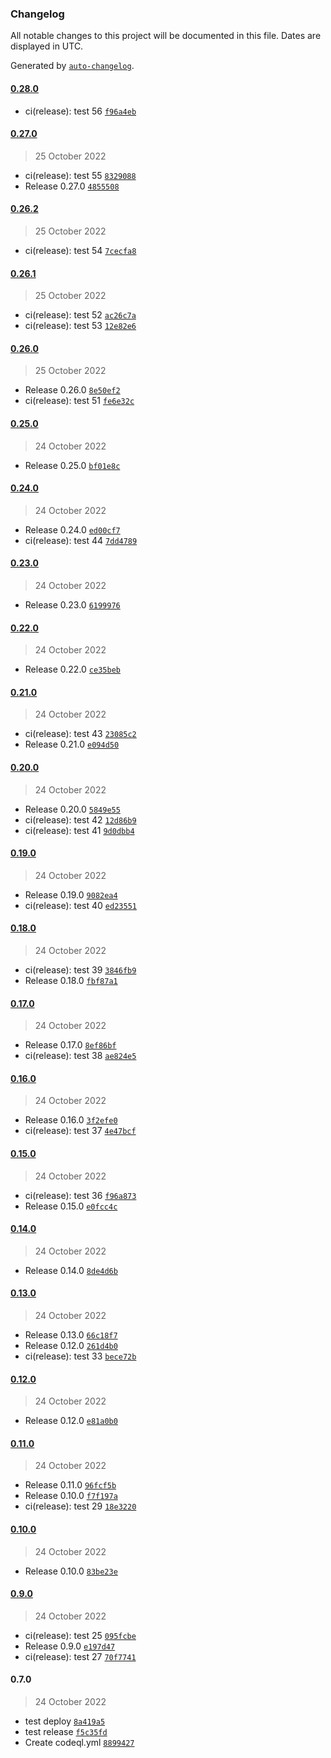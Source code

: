 ### Changelog

All notable changes to this project will be documented in this file. Dates are displayed in UTC.

Generated by [`auto-changelog`](https://github.com/CookPete/auto-changelog).

#### [0.28.0](https://github.com/davidevenbzh/website/compare/0.27.0...0.28.0)

- ci(release): test 56 [`f96a4eb`](https://github.com/davidevenbzh/website/commit/f96a4ebde7a163f5b14a85c468081432fd252215)

#### [0.27.0](https://github.com/davidevenbzh/website/compare/0.26.2...0.27.0)

> 25 October 2022

- ci(release): test 55 [`8329088`](https://github.com/davidevenbzh/website/commit/83290888bc2a50f93aa21b394783d10293247b0c)
- Release 0.27.0 [`4855508`](https://github.com/davidevenbzh/website/commit/485550839816d583ca2f48624ac72c9d51bb864e)

#### [0.26.2](https://github.com/davidevenbzh/website/compare/0.26.1...0.26.2)

> 25 October 2022

- ci(release): test 54 [`7cecfa8`](https://github.com/davidevenbzh/website/commit/7cecfa8417d4a6850dd4d02c5c530dfb2c016753)

#### [0.26.1](https://github.com/davidevenbzh/website/compare/0.26.0...0.26.1)

> 25 October 2022

- ci(release): test 52 [`ac26c7a`](https://github.com/davidevenbzh/website/commit/ac26c7a028acef713fc18f4cebedac12130339a8)
- ci(release): test 53 [`12e82e6`](https://github.com/davidevenbzh/website/commit/12e82e694d068e68eb9a3c5d83cfc0c6675b469e)

#### [0.26.0](https://github.com/davidevenbzh/website/compare/0.25.0...0.26.0)

> 25 October 2022

- Release 0.26.0 [`8e50ef2`](https://github.com/davidevenbzh/website/commit/8e50ef23ded6e2a54b920fdc1907b56e1696e1fa)
- ci(release): test 51 [`fe6e32c`](https://github.com/davidevenbzh/website/commit/fe6e32c3e54dcd4dd48ba0096a1a725841cdcbcd)

#### [0.25.0](https://github.com/davidevenbzh/website/compare/0.24.0...0.25.0)

> 24 October 2022

- Release 0.25.0 [`bf01e8c`](https://github.com/davidevenbzh/website/commit/bf01e8c17d9a4baa7d34b343a102e90e828c1fe2)

#### [0.24.0](https://github.com/davidevenbzh/website/compare/0.23.0...0.24.0)

> 24 October 2022

- Release 0.24.0 [`ed00cf7`](https://github.com/davidevenbzh/website/commit/ed00cf74f6ad35262a593eb10b853103943ef459)
- ci(release): test 44 [`7dd4789`](https://github.com/davidevenbzh/website/commit/7dd47890173293c91e757f5a2de64758d46e14a8)

#### [0.23.0](https://github.com/davidevenbzh/website/compare/0.22.0...0.23.0)

> 24 October 2022

- Release 0.23.0 [`6199976`](https://github.com/davidevenbzh/website/commit/6199976b5f875105d572cca734209fabc5f4eae5)

#### [0.22.0](https://github.com/davidevenbzh/website/compare/0.21.0...0.22.0)

> 24 October 2022

- Release 0.22.0 [`ce35beb`](https://github.com/davidevenbzh/website/commit/ce35beb74712d2bfef176e7bd269cdbf5f576194)

#### [0.21.0](https://github.com/davidevenbzh/website/compare/0.20.0...0.21.0)

> 24 October 2022

- ci(release): test 43 [`23085c2`](https://github.com/davidevenbzh/website/commit/23085c2b2a7a95179efa16592ca5251b5e25441c)
- Release 0.21.0 [`e094d50`](https://github.com/davidevenbzh/website/commit/e094d50556a8aad20c3d6f5c58b30803e2afd0e3)

#### [0.20.0](https://github.com/davidevenbzh/website/compare/0.19.0...0.20.0)

> 24 October 2022

- Release 0.20.0 [`5849e55`](https://github.com/davidevenbzh/website/commit/5849e555876901f917d05b52274f3faadcec3063)
- ci(release): test 42 [`12d86b9`](https://github.com/davidevenbzh/website/commit/12d86b90cb6fda85b1cd3b8944d466382a390e4f)
- ci(release): test 41 [`9d0dbb4`](https://github.com/davidevenbzh/website/commit/9d0dbb46111c0404ea3d95a53ffff0846b0b0bd6)

#### [0.19.0](https://github.com/davidevenbzh/website/compare/0.18.0...0.19.0)

> 24 October 2022

- Release 0.19.0 [`9082ea4`](https://github.com/davidevenbzh/website/commit/9082ea4575c48ef283497ccaef3757f879eaf712)
- ci(release): test 40 [`ed23551`](https://github.com/davidevenbzh/website/commit/ed23551cc9e9c2a6a9f466eb0b9b7ef476be6146)

#### [0.18.0](https://github.com/davidevenbzh/website/compare/0.17.0...0.18.0)

> 24 October 2022

- ci(release): test 39 [`3846fb9`](https://github.com/davidevenbzh/website/commit/3846fb961696018af901dd037a4308a2980dae71)
- Release 0.18.0 [`fbf87a1`](https://github.com/davidevenbzh/website/commit/fbf87a1c1a8e4311200b276b4b247707d8f5279c)

#### [0.17.0](https://github.com/davidevenbzh/website/compare/0.16.0...0.17.0)

> 24 October 2022

- Release 0.17.0 [`8ef86bf`](https://github.com/davidevenbzh/website/commit/8ef86bf740fb11f2f80c6a0b1cd8ceb77e9f0546)
- ci(release): test 38 [`ae824e5`](https://github.com/davidevenbzh/website/commit/ae824e528017d55615bd2feb89c2d68e66ca7c52)

#### [0.16.0](https://github.com/davidevenbzh/website/compare/0.15.0...0.16.0)

> 24 October 2022

- Release 0.16.0 [`3f2efe0`](https://github.com/davidevenbzh/website/commit/3f2efe0f0943ededb3b2bdc7c3eb28906a0251ba)
- ci(release): test 37 [`4e47bcf`](https://github.com/davidevenbzh/website/commit/4e47bcf0c2678257df1eff8bf68795aea165e065)

#### [0.15.0](https://github.com/davidevenbzh/website/compare/0.14.0...0.15.0)

> 24 October 2022

- ci(release): test 36 [`f96a873`](https://github.com/davidevenbzh/website/commit/f96a87356a5245ad54a6dd030ede137e0cc9036b)
- Release 0.15.0 [`e0fcc4c`](https://github.com/davidevenbzh/website/commit/e0fcc4c2f4aef4635fbffbba6503493cc209d1d4)

#### [0.14.0](https://github.com/davidevenbzh/website/compare/0.13.0...0.14.0)

> 24 October 2022

- Release 0.14.0 [`8de4d6b`](https://github.com/davidevenbzh/website/commit/8de4d6b7b57a42b54698b20715ca4c5cfc58c0cd)

#### [0.13.0](https://github.com/davidevenbzh/website/compare/0.12.0...0.13.0)

> 24 October 2022

- Release 0.13.0 [`66c18f7`](https://github.com/davidevenbzh/website/commit/66c18f706d6dfa31b9480f41d0976378a8eddef0)
- Release 0.12.0 [`261d4b0`](https://github.com/davidevenbzh/website/commit/261d4b013e0f3f79af51a63685ad6b4b5347c4a8)
- ci(release): test 33 [`bece72b`](https://github.com/davidevenbzh/website/commit/bece72b36c24edcca36e328663e5a3cf0c56d9ac)

#### [0.12.0](https://github.com/davidevenbzh/website/compare/0.11.0...0.12.0)

> 24 October 2022

- Release 0.12.0 [`e81a0b0`](https://github.com/davidevenbzh/website/commit/e81a0b067960f9f919256abb146fbfd60e71b9d1)

#### [0.11.0](https://github.com/davidevenbzh/website/compare/0.10.0...0.11.0)

> 24 October 2022

- Release 0.11.0 [`96fcf5b`](https://github.com/davidevenbzh/website/commit/96fcf5b787a8ca7a54038958b9974467fd7c9641)
- Release 0.10.0 [`f7f197a`](https://github.com/davidevenbzh/website/commit/f7f197a6c91f710f977661d3d2c9512e1bf3c7af)
- ci(release): test 29 [`18e3220`](https://github.com/davidevenbzh/website/commit/18e322026fe8ac6bf6b01b957cbb07dc1ef5560a)

#### [0.10.0](https://github.com/davidevenbzh/website/compare/0.9.0...0.10.0)

> 24 October 2022

- Release 0.10.0 [`83be23e`](https://github.com/davidevenbzh/website/commit/83be23ef3b6e8318528e761edf3bdc38f37b6519)

#### [0.9.0](https://github.com/davidevenbzh/website/compare/0.7.0...0.9.0)

> 24 October 2022

- ci(release): test 25 [`095fcbe`](https://github.com/davidevenbzh/website/commit/095fcbed51e31fd5b485b754d2f390f0e2a4356c)
- Release 0.9.0 [`e197d47`](https://github.com/davidevenbzh/website/commit/e197d4757a0228793f214f16e09548ebfda528c4)
- ci(release): test 27 [`70f7741`](https://github.com/davidevenbzh/website/commit/70f77414bc4811763d3b63e47cb73e5ba112f9a5)

#### 0.7.0

> 24 October 2022

- test deploy [`8a419a5`](https://github.com/davidevenbzh/website/commit/8a419a518d4ee67c2fe67eeb7af1bd97ccca3b5c)
- test release [`f5c35fd`](https://github.com/davidevenbzh/website/commit/f5c35fded29972acf4df04e079a3efefa5aa41fa)
- Create codeql.yml [`8899427`](https://github.com/davidevenbzh/website/commit/88994274a4396f6383a876074e2343d5ed8d9e5a)
